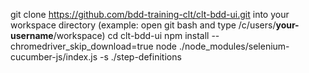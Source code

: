 git clone https://github.com/bdd-training-clt/clt-bdd-ui.git into your workspace directory (example: open git bash and type /c/users/**your-username**/workspace)
cd clt-bdd-ui
npm install --chromedriver_skip_download=true
node ./node_modules/selenium-cucumber-js/index.js -s ./step-definitions
